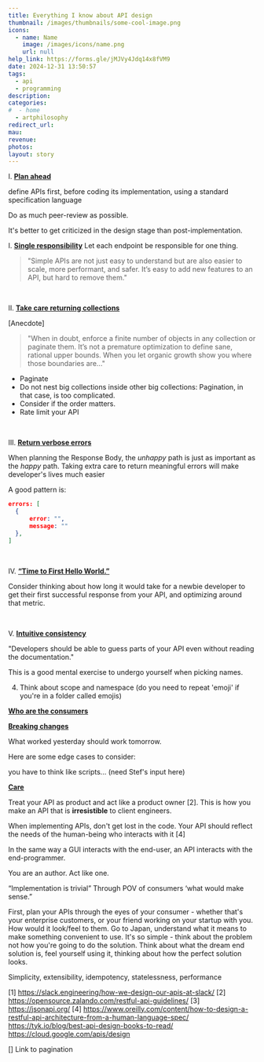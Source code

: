 ```yaml
---
title: Everything I know about API design
thumbnail: /images/thumbnails/some-cool-image.png
icons:
  - name: Name
    image: /images/icons/name.png
    url: null
help_link: https://forms.gle/jMJVy4Jdq14x8fVM9
date: 2024-12-31 13:50:57
tags:
  - api
  - programming
description: 
categories:
#  - home
  - artphilosophy
redirect_url:
mau:
revenue:
photos:
layout: story
---
```


[//]: # (At Atlassian, I worked on enterprise software used primarly by Apple, SpaceX, CISCO, and Morgan Stanley.* Here's what I learnt about API design.)

I. **[Plan ahead]()**

define APIs first, before coding its implementation, using a standard specification language

Do as much peer-review as possible. 

It's better to get criticized in the design stage than post-implementation.

I. **[Single responsibility]()**
Let each endpoint be responsible for one thing.

> "Simple APIs are not just easy to understand but are also easier to scale, more performant, and safer. It’s easy to add new features to an API, but hard to remove them."

<br>

II. **[Take care returning collections]()**

[Anecdote]

 
> "When in doubt, enforce a finite number of objects in any collection or paginate them. It’s not a premature optimization to define sane, rational upper bounds. When you let organic growth show you where those boundaries are..."

- Paginate
- Do not nest big collections inside other big collections: Pagination, in that case, is too complicated.
- Consider if the order matters.
- Rate limit your API



<br>

III. **[Return verbose errors]()**

When planning the Response Body, the _unhappy_ path is just as important as the _happy_ path.
Taking extra care to return meaningful errors will make developer's lives much easier

A good pattern is: 
```json
errors: [
  {
      error: "",
      message: ""
  },
]
```

<br>

IV. **[“Time to First Hello World.”]()**

Consider thinking about how long it would take for a newbie developer to get their first successful response from your API, and optimizing around that metric.

<br>

V. **[Intuitive consistency]()**

"Developers should be able to guess parts of your API even without reading the documentation."

This is a good mental exercise to undergo yourself when picking names. 

4. Think about scope and namespace (do you need to repeat 'emoji' if you're in a folder called emojis)

**[Who are the consumers]()**

**[Breaking changes]()**

What worked yesterday should work tomorrow.

Here are some edge cases to consider:

you have to think like scripts...  (need Stef's input here)

**[Care]()**

Treat your API as product and act like a product owner [2]. 
This is how you make an API that is **irresistible** to client engineers. 

When implementing APIs, don't get lost in the code. Your API should reflect the needs of the human-being who interacts with it [4]

In the same way a GUI interacts with the end-user, an API interacts with the end-programmer. 

You are an author. Act like one. 


“Implementation is trivial”
Through POV of consumers ‘what would make sense.”


First, plan your APIs through the eyes of your consumer - whether that's your enterprise customers, or your friend working on your startup with you. How would it look/feel to them. Go to Japan, understand what it means to make something convenient to use.
It's so simple - think about the problem not how you're going to do the solution. Think about what the dream end solution is, feel yourself using it, thinking about how the perfect solution looks.



Simplicity, extensibility, idempotency, statelessness, performance

[1] https://slack.engineering/how-we-design-our-apis-at-slack/
[2] https://opensource.zalando.com/restful-api-guidelines/
[3] https://jsonapi.org/
[4] https://www.oreilly.com/content/how-to-design-a-restful-api-architecture-from-a-human-language-spec/
https://tyk.io/blog/best-api-design-books-to-read/
https://cloud.google.com/apis/design

[] Link to pagination